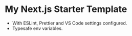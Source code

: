 # My Next.js Starter Template

-   With ESLint, Prettier and VS Code settings configured.
-   Typesafe env variables.

